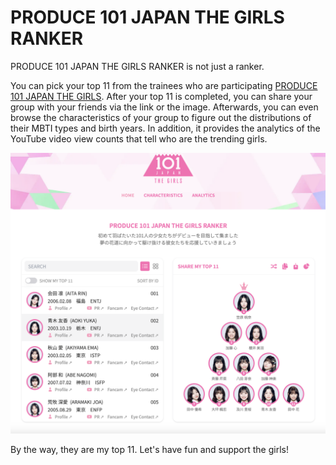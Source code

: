 # PRODUCE 101 JAPAN THE GIRLS RANKER

PRODUCE 101 JAPAN THE GIRLS RANKER is not just a ranker.

You can pick your top 11 from the trainees who are participating [PRODUCE 101 JAPAN THE GIRLS](https://produce101.jp/). After your top 11 is completed, you can share your group with your friends via the link or the image. Afterwards, you can even browse the characteristics of your group to figure out the distributions of their MBTI types and birth years. In addition, it provides the analytics of the YouTube video view counts that tell who are the trending girls.

![example](https://raw.githubusercontent.com/produce101jpthegirls/produce101jpthegirls.github.io/bc4c4db5597a2b58f628154cca44a47eb84935a2/public/assets/example.png)

By the way, they are my top 11. Let's have fun and support the girls!
